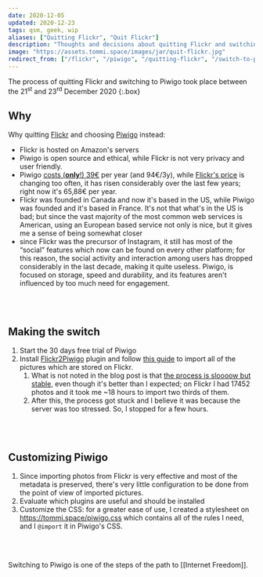 ```yaml
---
date: 2020-12-05
updated: 2020-12-23
tags: qsm, geek, wip
aliases: ["Quitting Flickr", "Quit Flickr"]
description: "Thoughts and decisions about quitting Flickr and switching to Piwigo"
image: "https://assets.tommi.space/images/jar/quit-flickr.jpg"
redirect_from: ["/flickr", "/piwigo", "/quitting-flickr", "/switch-to-piwigo", "/piwigo-switch"]
---
```

The process of quitting Flickr and switching to Piwigo took place between the 21<sup>st</sup> and 23<sup>rd</sup> December 2020
{:.box}

## Why

Why quitting [Flickr](https://www.flickr.com "Flickr") and choosing [Piwigo](http://piwigo.org "Piwigo") instead:

- Flickr is hosted on Amazon's servers
- Piwigo is open source and ethical, while Flickr is not very privacy and user friendly.
- Piwigo [costs (**only**!) 39€](https://piwigo.com/pricing "Piwigo pricing page") per year (and 94€/3y), while [Flickr's price](https://help.flickr.com/pricing-faq-r1qHsTEbU "Flickr Pricing FAQ") is changing too often, it has risen considerably over the last few years; right now it's 65,88€ per year.
- Flickr was founded in Canada and now it's based in the US, while Piwigo was founded and it's based in France. It's not that what's in the US is bad; but since the vast majority of the most common web services is American, using an European based service not only is nice, but it gives me a sense of being somewhat closer
- since Flickr was the precursor of Instagram, it still has most of the “social” features which now can be found on every other platform; for this reason, the social activity and interaction among users has dropped considerably in the last decade, making it quite useless. Piwigo, is focused on storage, speed and durability, and its features aren't influenced by too much need for engagement.

<br>
<br>

## Making the switch

1. Start the 30 days free trial of Piwigo
2. Install [Flickr2Piwigo](https://piwigo.org/ext/extension_view.php?eid=612 "Flickr2Piwigo plugin page") plugin and follow [this guide](https://piwigo.com/blog/2013/05/21/import-from-flickr-to-piwigo2/ "Import from Flickr to Piwigo - Piwigo blog") to import all of the pictures which are stored on Flickr.
	1. What is not noted in the blog post is that <u>the process is sloooow but stable</u>, even though it's better than I expected; on Flickr I had 17452 photos and it took me ~18 hours to import two thirds of them.
	2. After this, the process got stuck and I believe it was because the server was too stressed. So, I stopped for a few hours.

<br>
<br>

## Customizing Piwigo

1. Since importing photos from Flickr is very effective and most of the metadata is preserved, there's very little configuration to be done from the point of view of imported pictures.
2. Evaluate which plugins are useful and should be installed
3. Customize the CSS: for a greater ease of use, I created a stylesheet on <https://tommi.space/piwigo.css> which contains all of the rules I need, and I `@import` it in Piwigo's CSS.

<br>
<br>

Switching to Piwigo is one of the steps of the path to [[Internet Freedom]].